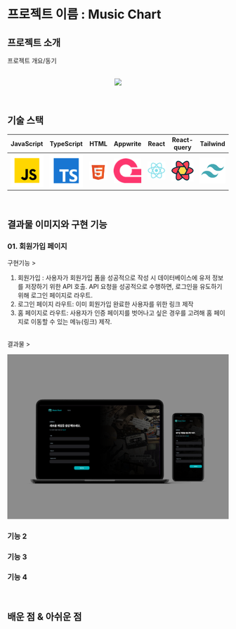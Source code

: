 
# 프로젝트 이름 : Music Chart

## 프로젝트 소개

<p align="justify">
프로젝트 개요/동기
</p>

<p align="center">
  <br>
  <img src="public/assets/images/thumbnail.png">
  <br>
</p>

<br>

## 기술 스택

| JavaScript | TypeScript |   HTML   |   Appwrite  |   React   |   React-query  |   Tailwind  |
| :--------: | :--------: | :------: | :---------: | :-------: | :------------: | :---------: |
|   ![js]    |   ![ts]    | ![html]  | ![appwrite] |  ![react] |  ![react-query] | ![tailwind] |

<br>


## 결과물 이미지와 구현 기능

### 01. 회원가입 페이지
 구현기능 >
 1) 회원가입 : 사용자가 회원가입 폼을 성공적으로 작성 시 데이터베이스에 유저 정보를 저장하기 위한 API 호출. API 요청을 성공적으로 수행하면, 로그인을 유도하기 위해 로그인 페이지로 라우트.
 2) 로그인 페이지 라우트: 이미 회원가입 완료한 사용자를 위한 링크 제작
 3) 홈 페이지로 라우트: 사용자가 인증 페이지를 벗어나고 싶은 경우를 고려해 홈 페이지로 이동할 수 있는 메뉴(링크) 제작.
  
<br/>
 결과물 >
<p align="center">
  <img src="public/assets/images/register_page.png">
</p>


### 기능 2

### 기능 3

### 기능 4

<br>

## 배운 점 & 아쉬운 점

<p align="justify">

</p>

<br>

<!-- Stack Icon Refernces -->

[js]: public/assets/icons/javascript.svg
[ts]: public/assets/icons/typescript.svg
[react]: public/assets/icons/react.svg
[html]: public/assets/icons/html.svg
[tailwind]: public/assets/icons/tailwind.svg
[appwrite]: public/assets/icons/appwrite.png
[react-query]: public/assets/icons/react-query.svg
